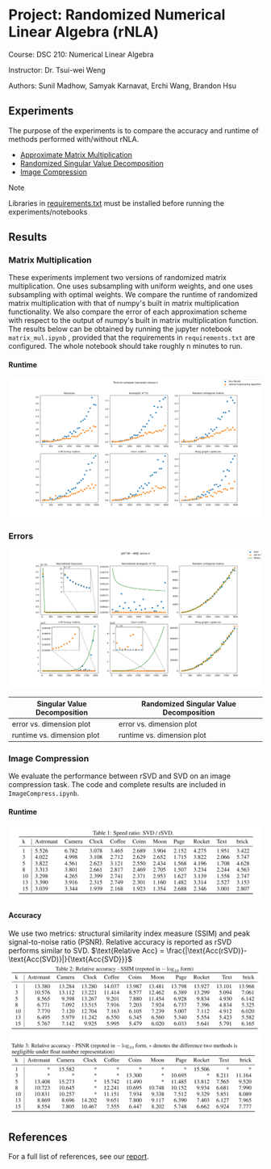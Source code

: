 # Project: Randomized Numerical Linear Algebra (rNLA)

Course: DSC 210: Numerical Linear Algebra

Instructor: Dr. Tsui-wei Weng

Authors: Sunil Madhow, Samyak Karnavat, Erchi Wang, Brandon Hsu

## Experiments

The purpose of the experiments is to compare the accuracy and runtime of methods performed with/without rNLA.

- [Approximate Matrix Multiplication](amm.ipynb)
- [Randomized Singular Value Decomposition](rsvd.ipynb)
- [Image Compression](ImgCompress.ipynb)

> [!NOTE]
> Libraries in [requirements.txt](requirements.txt) must be installed before running the experiments/notebooks


## Results

### Matrix Multiplication

These experiments implement two versions of randomized matrix multiplication. One uses subsampling with uniform weights, and one uses subsampling with optimal weights. We compare the runtime of randomized matrix multiplication with that of numpy's built in matrix multiplication functionality. We also compare the error of each approximation scheme with respect to the output of numpy's built in matrix multiplication function. The results below can be obtained by running the jupyter notebook ``matrix_mul.ipynb`` , provided that the requirements in ``requirements.txt`` are configured. The whole notebook should take roughly n minutes to run.

#### Runtime
![Mat mul runtimes](https://github.com/bhdsc/rNLA/blob/main/visualizations/exp1_times.png)

### Errors
![Mat mul errors](https://github.com/bhdsc/rNLA/blob/main/visualizations/exp1_errors.png)


| Singular Value Decomposition | Randomized Singular Value Decomposition |
|------------------------------|-----------------------------------------|
| error vs. dimension plot     | error vs. dimension plot                |
| runtime vs. dimension plot   | runtime vs. dimension plot              |







### Image Compression
We evaluate the performance between rSVD and SVD on an image compression task. The code and complete results are included in ``ImageCompress.ipynb``.

#### Runtime
![Img_compress runtimes](https://github.com/bhdsc/rNLA/blob/main/visualizations/exp3_time.png)
#### Accuracy
We use two metrics: structural similarity index measure (SSIM) and peak signal-to-noise ratio (PSNR). Relative accuracy is reported as rSVD performs similar to SVD. 
$`\text{Relative Acc} = \frac{|\text{Acc(rSVD)}-\text{Acc(SVD)}|}{\text{Acc{SVD}}}`$
![Img_compress accuracies](https://github.com/bhdsc/rNLA/blob/main/visualizations/exp3_acc.png)

## References

For a full list of references, see our [report](README.md).

